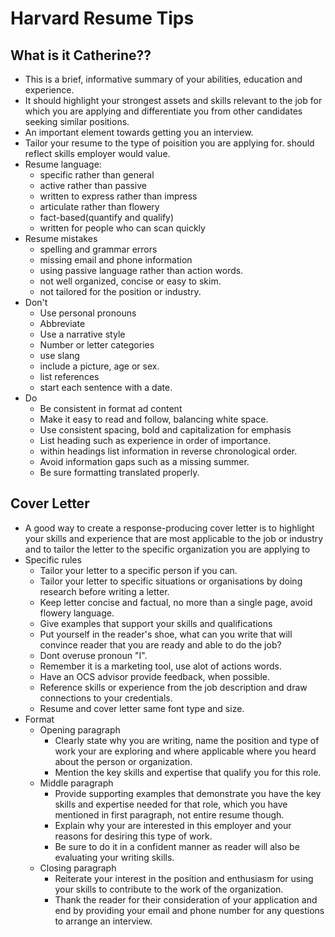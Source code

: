 # Harvard Resume Tips

## What is it Catherine??

- This is a brief, informative summary of your abilities, education and experience.
- It should highlight your strongest assets and skills relevant to the job for which you are applying and differentiate you from other candidates seeking similar positions.
- An important element towards getting you an interview.
- Tailor your resume to the type of poisition you are applying for. should reflect skills employer would value.
- Resume language:
  - specific rather than general
  - active rather than passive
  - written to express rather than impress
  - articulate rather than flowery
  - fact-based(quantify and qualify)
  - written for people who can scan quickly
- Resume mistakes
  - spelling and grammar errors
  - missing email and phone information
  - using passive language rather than action words.
  - not well organized, concise or easy to skim.
  - not tailored for the position or industry.
- Don't
  - Use personal pronouns
  - Abbreviate
  - Use a narrative style
  - Number or letter categories
  - use slang
  - include a picture, age or sex.
  - list references
  - start each sentence with a date.
- Do
  - Be consistent in format ad content
  - Make it easy to read and follow, balancing white space.
  - Use consistent spacing, bold and capitalization for emphasis
  - List heading such as experience in order of importance.
  - within headings list information in reverse chronological order.
  - Avoid information gaps such as a missing summer.
  - Be sure formatting translated properly.
  
## Cover Letter

- A good way to create a response-producing cover letter is to highlight your skills and experience that are most applicable to the job or industry and to tailor the 
  letter to the specific organization you are applying to
- Specific rules
  - Tailor your letter to a specific person if you can.
  - Tailor your letter to specific situations or organisations by doing research before writing a letter.
  - Keep letter concise and factual, no more than a single page, avoid flowery language.
  - Give examples that support your skills and qualifications
  - Put yourself in the reader's shoe, what can you write that will convince reader that you are ready and able to do the job?
  - Dont overuse pronoun "I".
  - Remember it is a marketing tool, use alot of actions words.
  - Have an OCS advisor provide feedback, when possible.
  - Reference skills or experience from the job description and draw connections to your credentials.
  - Resume and cover letter same font type and size.
- Format
  - Opening paragraph
    - Clearly state why you are writing, name the position and type of work your are exploring and where applicable where you heard about the person or organization.
    - Mention the key skills and expertise that qualify you for this role.
  - Middle paragraph
    - Provide supporting examples that demonstrate you have the key skills and expertise needed for that role, which you have mentioned in first paragraph, not entire resume though.
    - Explain why your are interested in this employer and your reasons for desiring this type of work.
    - Be sure to do it in a confident manner as reader will also be evaluating your writing skills.
  - Closing paragraph
    - Reiterate your interest in the position and enthusiasm for using your skills to contribute to the work of the organization.
    - Thank the reader for their consideration of your application and end by providing your email and phone number for any questions to arrange an interview.